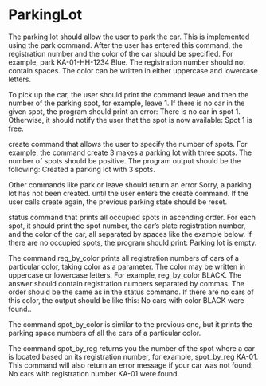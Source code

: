 # ParkingLot
The parking lot should allow the user to park the car. This is implemented using the park command. After the user has entered this command, the registration number and the color of the car should be specified. For example, park KA-01-HH-1234 Blue. The registration number should not contain spaces. The color can be written in either uppercase and lowercase letters.

To pick up the car, the user should print the command leave and then the number of the parking spot, for example, leave 1. If there is no car in the given spot, the program should print an error: There is no car in spot 1. Otherwise, it should notify the user that the spot is now available: Spot 1 is free.

create command that allows the user to specify the number of spots. For example, the command create 3 makes a parking lot with three spots. The number of spots should be positive. The program output should be the following: Created a parking lot with 3 spots.

Other commands like park or leave should return an error Sorry, a parking lot has not been created. until the user enters the create command. If the user calls create again, the previous parking state should be reset.

status command that prints all occupied spots in ascending order. For each spot, it should print the spot number, the car’s plate registration number, and the color of the car, all separated by spaces like the example below. If there are no occupied spots, the program should print: Parking lot is empty.

The command reg_by_color prints all registration numbers of cars of a particular color, taking color as a parameter. The color may be written in uppercase or lowercase letters. For example, reg_by_color BLACK. The answer should contain registration numbers separated by commas. The order should be the same as in the status command. If there are no cars of this color, the output should be like this: No cars with color BLACK were found..

The command spot_by_color is similar to the previous one, but it prints the parking space numbers of all the cars of a particular color.

The command spot_by_reg returns you the number of the spot where a car is located based on its registration number, for example, spot_by_reg KA-01. This command will also return an error message if your car was not found: No cars with registration number KA-01 were found.
